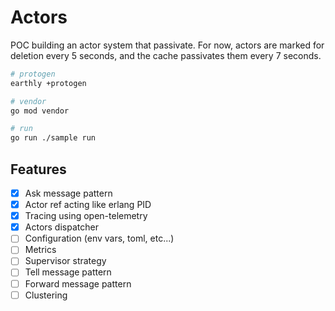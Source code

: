 # Actors

POC building an actor system that passivate. For now, actors are marked for deletion every 5 seconds, and the cache passivates them every 7 seconds.

```sh
# protogen
earthly +protogen

# vendor
go mod vendor

# run
go run ./sample run
```

## Features

- [x] Ask message pattern
- [x] Actor ref acting like erlang PID
- [x] Tracing using open-telemetry
- [x] Actors dispatcher
- [ ] Configuration (env vars, toml, etc...)
- [ ] Metrics
- [ ] Supervisor strategy
- [ ] Tell message pattern
- [ ] Forward message pattern
- [ ] Clustering
